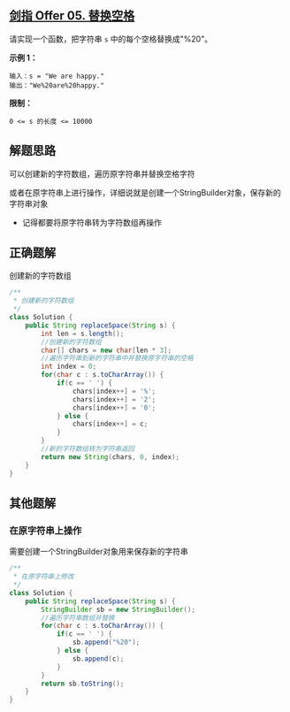 

## [剑指 Offer 05. 替换空格](https://leetcode.cn/problems/ti-huan-kong-ge-lcof/)



请实现一个函数，把字符串 `s` 中的每个空格替换成"%20"。

 

**示例 1：**

```
输入：s = "We are happy."
输出："We%20are%20happy."
```

 

**限制：**

```
0 <= s 的长度 <= 10000
```



## 解题思路

可以创建新的字符数组，遍历原字符串并替换空格字符

或者在原字符串上进行操作，详细说就是创建一个StringBuilder对象，保存新的字符串对象

* 记得都要将原字符串转为字符数组再操作



## 正确题解

创建新的字符数组

```java
/**
 * 创建新的字符数组
 */
class Solution {
    public String replaceSpace(String s) {
        int len = s.length();
        //创建新的字符数组
        char[] chars = new char[len * 3];
        //遍历字符串到新的字符串中并替换原字符串的空格
        int index = 0;
        for(char c : s.toCharArray()) {
            if(c == ' ') {
                chars[index++] = '%';
                chars[index++] = '2';
                chars[index++] = '0';
            } else {
                chars[index++] = c;
            }
        }
        //新的字符数组转为字符串返回
        return new String(chars, 0, index);
    }
}
```





## 其他题解

### 在原字符串上操作

需要创建一个StringBuilder对象用来保存新的字符串

````java
/**
 * 在原字符串上修改
 */
class Solution {
    public String replaceSpace(String s) {
        StringBuilder sb = new StringBuilder();
        //遍历字符串数组并替换
        for(char c : s.toCharArray()) {
            if(c == ' ') {
                sb.append("%20");
            } else {
                sb.append(c);
            }
        }
        return sb.toString();
    }
}
````

